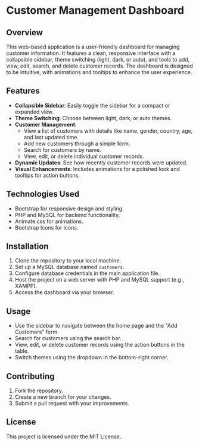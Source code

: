 # Customer Management Dashboard

## Overview
This web-based application is a user-friendly dashboard for managing customer information. It features a clean, responsive interface with a collapsible sidebar, theme switching (light, dark, or auto), and tools to add, view, edit, search, and delete customer records. The dashboard is designed to be intuitive, with animations and tooltips to enhance the user experience.

## Features
- **Collapsible Sidebar**: Easily toggle the sidebar for a compact or expanded view.
- **Theme Switching**: Choose between light, dark, or auto themes.
- **Customer Management**:
  - View a list of customers with details like name, gender, country, age, and last updated time.
  - Add new customers through a simple form.
  - Search for customers by name.
  - View, edit, or delete individual customer records.
- **Dynamic Updates**: See how recently customer records were updated.
- **Visual Enhancements**: Includes animations for a polished look and tooltips for action buttons.

## Technologies Used
- Bootstrap for responsive design and styling.
- PHP and MySQL for backend functionality.
- Animate.css for animations.
- Bootstrap Icons for icons.

## Installation
1. Clone the repository to your local machine.
2. Set up a MySQL database named `customers`.
3. Configure database credentials in the main application file.
4. Host the project on a web server with PHP and MySQL support (e.g., XAMPP).
5. Access the dashboard via your browser.

## Usage
- Use the sidebar to navigate between the home page and the "Add Customers" form.
- Search for customers using the search bar.
- View, edit, or delete customer records using the action buttons in the table.
- Switch themes using the dropdown in the bottom-right corner.

## Contributing
1. Fork the repository.
2. Create a new branch for your changes.
3. Submit a pull request with your improvements.

## License
This project is licensed under the MIT License.
